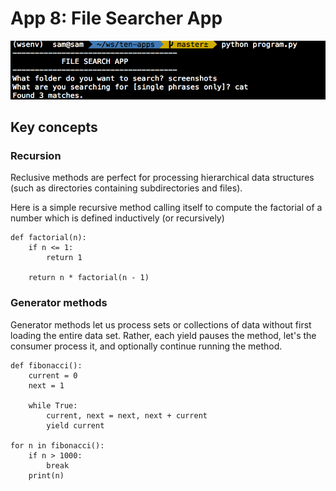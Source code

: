 # App 8: File Searcher App

![image](/screenshots/8.png)

## Key concepts

### Recursion

Reclusive methods are perfect for processing hierarchical data structures (such as directories containing subdirectories and files). 

Here is a simple recursive method calling itself to compute the factorial of a number which is defined inductively (or recursively)
```
def factorial(n):
    if n <= 1:
        return 1

    return n * factorial(n - 1)
```

### Generator methods

Generator methods let us process sets or collections of data without first loading the entire data set. Rather, each yield pauses the method, let's the consumer process it, and optionally continue running the method.
```
def fibonacci():
    current = 0
    next = 1

    while True:
        current, next = next, next + current
        yield current

for n in fibonacci():
    if n > 1000:
        break
    print(n)
```
